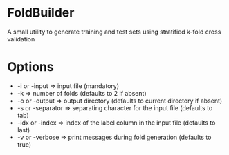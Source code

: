 # FoldBuilder
A small utility to generate training and test sets using stratified k-fold cross validation

# Options

* -i or -input => input file (mandatory)
* -k  => number of folds (defaults to 2 if absent)
* -o or -output => output directory (defaults to current directory if absent)
* -s or -separator => separating character for the input file (defaults to tab)
* -idx or -index => index of the label column in the input file (defaults to last)
* -v or -verbose => print messages during fold generation (defaults to true)



